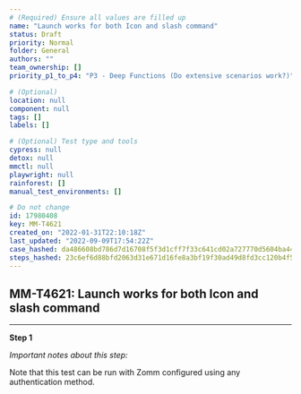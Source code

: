 ```yaml
---
# (Required) Ensure all values are filled up
name: "Launch works for both Icon and slash command"
status: Draft
priority: Normal
folder: General
authors: ""
team_ownership: []
priority_p1_to_p4: "P3 - Deep Functions (Do extensive scenarios work?)"

# (Optional)
location: null
component: null
tags: []
labels: []

# (Optional) Test type and tools
cypress: null
detox: null
mmctl: null
playwright: null
rainforest: []
manual_test_environments: []

# Do not change
id: 17980408
key: MM-T4621
created_on: "2022-01-31T22:10:18Z"
last_updated: "2022-09-09T17:54:22Z"
case_hashed: da486608bd786d7d16708f5f3d1cff7f33c641cd02a727770d5604ba443058a10b0e45b09cc9a673806bd7ed1068ee77
steps_hashed: 23c6ef6d88bfd2063d31e671d16fe8a3bf19f30ad49d8fd3cc120b4f560ef018ae7edc7e1e8c6508b1d986f348ddcb3f
---
```


<!-- (Auto-generated) Based on frontmatter's "key" and "name" -->

## MM-T4621: Launch works for both Icon and slash command

---

**Step 1**

_Important notes about this step:_

Note that this test can be run with Zomm configured using any authentication method.
